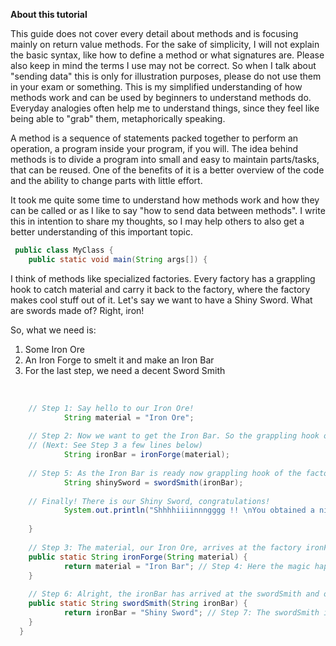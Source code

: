 
**About this tutorial**

This guide does not cover every detail about methods and is focusing mainly on return value methods. For the sake of simplicity, I will not explain the basic syntax, like how to define a method or what signatures are.
Please also keep in mind the terms I use may not be correct. So when I talk about "sending data" this is only for illustration purposes, please do not use them in your exam or something.
This is my simplified understanding of how methods work and can be used by beginners to understand methods do.
Everyday analogies often help me to understand things, since they feel like being able to "grab" them, metaphorically speaking.

A method is a sequence of statements packed together to perform an operation, a program inside your program, if you will. The idea behind methods is to divide a program into small and easy to maintain parts/tasks, that can be reused.
One of the benefits of it is a better overview of the code and the ability to change parts with little effort.

It took me quite some time to understand how methods work and how they can be called or as I like to say "how to send data between methods".
I write this in intention to share my thoughts, so I may help others to also get a better understanding of this important topic.
 <br/>
 
```java    
 public class MyClass {
    public static void main(String args[]) {
```
    
I think of methods like specialized factories. Every factory has a grappling hook to catch material and carry it back to the factory, where the factory makes cool stuff out of it.
Let's say we want to have a Shiny Sword.
What are swords made of? Right, iron!

So, what we need is:
1. Some Iron Ore
2. An Iron Forge to smelt it and make an Iron Bar
3. For the last step, we need a decent Sword Smith

<br/>

```java
    // Step 1: Say hello to our Iron Ore!    
            String material = "Iron Ore";
    
    // Step 2: Now we want to get the Iron Bar. So the grappling hook of the factory "ironForge" (the method) is carrying the Iron Ore to it.
    // (Next: See Step 3 a few lines below)
            String ironBar = ironForge(material);
    
    // Step 5: As the Iron Bar is ready now grappling hook of the factory "swordSmith" can carry it to make our sword. (Next: See Step 6 a few lines below, the method swordSmith)
            String shinySword = swordSmith(ironBar);
    
    // Finally! There is our Shiny Sword, congratulations!
            System.out.println("Shhhhiiiinnngggg !! \nYou obtained a nice " +shinySword + " !");
    
    }
    
    // Step 3: The material, our Iron Ore, arrives at the factory ironForge - yay!
    public static String ironForge(String material) {    
            return material = "Iron Bar"; // Step 4: Here the magic happens and our material "Iron Ore" is returned from the ironForge as Iron Bar. (Next: See Step 5 a few lines above, the string variable shinySword)
    }
    
    // Step 6: Alright, the ironBar has arrived at the swordSmith and our sword soon will be ready.
    public static String swordSmith(String ironBar) {
            return ironBar = "Shiny Sword"; // Step 7: The swordSmith is wielding his hammer *clink clink* and there we go, our ironBar now has become a Shiny Sword. Let's have a look at it, shall we? (Next: See Step Finally a few lines above)
    }  
  }
